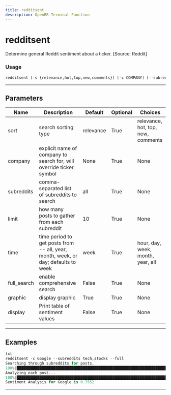 ```yaml
---
title: redditsent
description: OpenBB Terminal Function
---
```


# redditsent

Determine general Reddit sentiment about a ticker. [Source: Reddit]

### Usage

```python
redditsent [-s {relevance,hot,top,new,comments}] [-c COMPANY] [--subreddits SUBREDDITS] [-l LIMIT] [-t {hour,day,week,month,year,all}] [--full] [-g] [-d]
```

---

## Parameters

| Name | Description | Default | Optional | Choices |
| ---- | ----------- | ------- | -------- | ------- |
| sort | search sorting type | relevance | True | relevance, hot, top, new, comments |
| company | explicit name of company to search for, will override ticker symbol | None | True | None |
| subreddits | comma-separated list of subreddits to search | all | True | None |
| limit | how many posts to gather from each subreddit | 10 | True | None |
| time | time period to get posts from -- all, year, month, week, or day; defaults to week | week | True | hour, day, week, month, year, all |
| full_search | enable comprehensive search | False | True | None |
| graphic | display graphic | True | True | None |
| display | Print table of sentiment values | False | True | None |


---

## Examples

```python
txt
redditsent -c Google --subreddits tech,stocks --full
Searching through subreddits for posts.
100%|█████████████████████████████████████████████████████████████████████████| 2/2 [00:0100:00,  1.84it/s]
Analyzing each post...
100%|███████████████████████████████████████████████████████████████████████| 10/10 [00:0400:00,  2.07it/s]
Sentiment Analysis for Google is 0.7552
```
---
